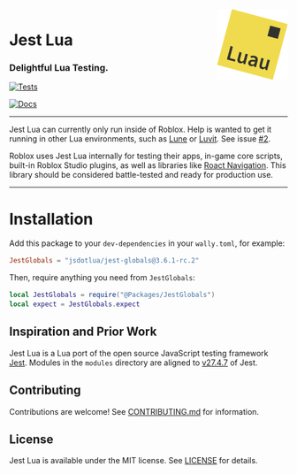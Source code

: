 <img src="https://raw.githubusercontent.com/jsdotlua/branding/main/Logo.png" align="right" height="128"/>

# Jest Lua

<h3>Delightful Lua Testing.</h3>

[![Tests](https://github.com/jsdotlua/jest-lua/actions/workflows/test.yml/badge.svg)](https://github.com/jsdotlua/jest-lua/actions/workflows/test.yml)
<!-- [![Coverage Status](https://coveralls.io/repos/github/Roblox/roact-alignment/badge.svg?branch=master&t=TvTSze)](https://coveralls.io/github/Roblox/roact-alignment?branch=master) -->
[![Docs](https://img.shields.io/badge/docs-website-green.svg)](https://jsdotlua.github.io/jest-lua/)

---

Jest Lua can currently only run inside of Roblox. Help is wanted to get it running in other Lua environments, such as [Lune](https://lune.gitbook.io/lune/) or [Luvit](https://luvit.io/). See issue [#2](https://github.com/jsdotlua/jest-lua/issues/2).

Roblox uses Jest Lua internally for testing their apps, in-game core scripts, built-in Roblox Studio plugins, as well as libraries like [Roact Navigation](https://github.com/Roblox/roact-navigation). This library should be considered battle-tested and ready for production use.

---

# Installation

Add this package to your `dev-dependencies` in your `wally.toml`, for example:

```toml
JestGlobals = "jsdotlua/jest-globals@3.6.1-rc.2"
```

Then, require anything you need from `JestGlobals`:

```lua
local JestGlobals = require("@Packages/JestGlobals")
local expect = JestGlobals.expect
```

## Inspiration and Prior Work

Jest Lua is a Lua port of the open source JavaScript testing framework [Jest](https://github.com/facebook/jest). Modules in the `modules` directory are aligned to [v27.4.7](https://github.com/facebook/jest/tree/v27.4.7) of Jest.

## Contributing

Contributions are welcome! See [CONTRIBUTING.md](CONTRIBUTING.md) for information.

## License

Jest Lua is available under the MIT license. See [LICENSE](LICENSE) for details.
